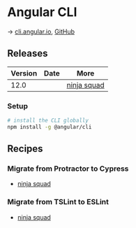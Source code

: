 # Angular CLI

→ [cli.angular.io](https://cli.angular.io/), [GitHub](https://github.com/angular/angular-cli)

## Releases

Version | Date | More
------- | ---- | ----
12.0 | | [ninja squad](https://blog.ninja-squad.com/2021/05/12/angular-cli-12.0/)

### Setup

```bash
# install the CLI globally
npm install -g @angular/cli
```

## Recipes

### Migrate from Protractor to Cypress

* [ninja squad](https://blog.ninja-squad.com/2021/05/05/migrating-from-protractor-to-cypress/)

### Migrate from TSLint to ESLint

* [ninja squad](https://blog.ninja-squad.com/2021/03/31/migrating-from-tslint-to-eslint/)
